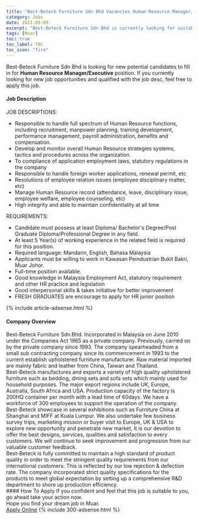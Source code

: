 ```yaml
---
title: "Best-Beteck Furniture Sdn Bhd Vacancies Human Resource Manager/Executive" 
category: Jobs 
date: 2021-05-09 
excerpt: "Best-Beteck Furniture Sdn Bhd is currently looking for suitable person to fill in the Human Resource Manager/Executive which based in Muar" 
tags: [Muar] 
toc: true 
toc_label: TOC 
toc_icon: "fire" 
--- 
```


<p>Best-Beteck Furniture Sdn Bhd is looking for new potential candidates to fill in for <b>Human Resource Manager/Executive</b> position. If you currently looking for new job opportunities and qualified with the job desc, feel free to apply this job.
</p><div><div><h4>Job Description</h4></div><div><div><span><div><p>JOB DESCRIPTIONS:</p><ul><li>Responsible to handle full spectrum of Human Resource functions, including recruitment, manpower planning, training development, performance management, payroll administration, benefits and compensation.</li><li>Develop and monitor overall Human Resource strategies systems, tactics and procedures across the organization.</li><li>To compliance of application employment laws, statutory regulations in the company</li><li>Responsible to handle foreign worker applications, renewal permit, etc</li><li>Resolutions of employee relation issues (employee disciplinary matter, etc)</li><li>Manage Human Resource record (attendance, leave, disciplinary issue, employee welfare, employee counseling, etc)</li><li>High integrity and able to maintain confidentiality at all time</li></ul><p>REQUIREMENTS:</p><ul><li>Candidate must possess at least Diploma/ Bachelor's Degree/Post Graduate Diploma/Professional Degree&#160;in any field.</li><li>At least 5 Year(s) of working experience in the related field is required for this position.</li><li>Required language: Mandarin, English, Bahasa Malaysia</li><li>Applicants must be willing to work in Kawasan Peindustrian Bukit Bakri, Muar Johor.</li><li>Full-time position available.</li><li>Good knowledge in Malaysia Employment Act, statutory requirement and other HR practice and legislation</li><li>Good interpersonal skills &amp; takes initiative for better improvement</li><li>FRESH GRADUATES are encourage to apply for HR junior position</li></ul></div></span></div></div></div> 
{% include article-adsense.html %} 
<div><div><h4>Company Overview</h4></div><div><div><span><div><div>
<div>Best-Beteck Furniture Sdn.Bhd. Incorporated in Malaysia on June 2010 under the Companies Act 1965 as a private company. Previously, carried on by the private company since 1993. The company spearheaded from a small sub contracting company since its commencement in 1993 to the current establish upholstered furniture manufacturer. Raw material imported are mainly fabric and leather from China, Taiwan and Thailand.</div>
<div>Best-Beteck manufactures and exports a variety of high quality upholstered furniture such as bedding, dining sets and sofa sets which mainly used for household purposes. The major export regions include UK, Europe, Australia, South Africa and USA. Production capacity of the factory is 200HQ container per month with a lead time of 60days. We have a workforce of 300 employees to support the operation of the company.</div>
<div>Best-Beteck showcase in several exhibitions such as Furniture China at Shanghai and MIFF at Kuala Lumpur. We also undertake few business survey trips, marketing mission or buyer visit to Europe, UK &amp; USA to explore new opportunity and penetrate new market, It is our devotion to offer the best designs, services, qualities and satisfaction to every customers. We will continue to seek improvement and progression from our valuable customer feedback.</div>
<div>Best-Beteck is fully committed to maintain a high standard of product quality in order to meet the stringent quality requirements from our international customers. This is reflected by our low rejection &amp; defection rate. The company incorporated strict quality specifications for the products to meet global expectation by setting up a comprehensive R&amp;D department to shore up production efficiency.</div>
</div></div></span></div></div></div> 
#### How To Apply 
If you confident and feel that this job is suitable to you, go ahead take your action now. <br/> 
Hope you find your dream job in Muar. <br/> 
<a href="https://www.jobstreet.com.my/en/job/human-resource-manager-executive-4558817?jobId=jobstreet-my-job-4558817&" class="btn btn--info" target="_blank" rel="nofollow noopenner">Apply Online</a> 
{% include 300-adsense.html %} 